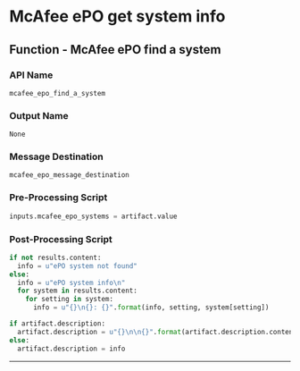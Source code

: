 <!--
    DO NOT MANUALLY EDIT THIS FILE
    THIS FILE IS AUTOMATICALLY GENERATED WITH resilient-sdk codegen
-->

# McAfee ePO get system info

## Function - McAfee ePO find a system

### API Name
`mcafee_epo_find_a_system`

### Output Name
`None`

### Message Destination
`mcafee_epo_message_destination`

### Pre-Processing Script
```python
inputs.mcafee_epo_systems = artifact.value
```

### Post-Processing Script
```python
if not results.content:
  info = u"ePO system not found"
else:
  info = u"ePO system info\n"
  for system in results.content:
    for setting in system:
      info = u"{}\n{}: {}".format(info, setting, system[setting])

if artifact.description:
  artifact.description = u"{}\n\n{}".format(artifact.description.content, info)
else:
  artifact.description = info
```

---

